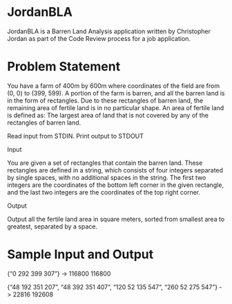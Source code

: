 # JordanBLA
JordanBLA is a Barren Land Analysis application written by Christopher Jordan as part of the Code Review process
for a job application.

# Problem Statement
You have a farm of 400m by 600m where coordinates of the field are from (0, 0) to (399, 599).
A portion of the farm is barren, and all the barren land is in the form of rectangles.
Due to these rectangles of barren land, the remaining area of fertile land is in no particular shape.
An area of fertile land is defined as:
The largest area of land that is not covered by any of the rectangles of barren land.

Read input from STDIN. Print output to STDOUT 

Input 

You are given a set of rectangles that contain the barren land. 
These rectangles are defined in a string, which consists of four integers separated by single spaces, 
with no additional spaces in the string. 
The first two integers are the coordinates of the bottom left corner in the given rectangle, 
and the last two integers are the coordinates of the top right corner. 

Output 

Output all the fertile land area in square meters, sorted from smallest area to greatest, separated by a space. 
 
# Sample Input and Output
{“0 292 399 307”} -> 116800  116800

{“48 192 351 207”, “48 392 351 407”, “120 52 135 547”, “260 52 275 547”} -> 22816 192608